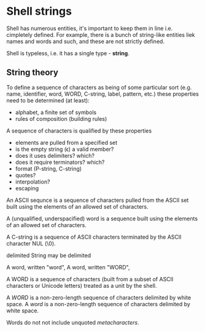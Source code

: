 # Shell strings

Shell has numerous entities, it's important to keep them in line i.e. cimpletely defined. For example, there is a bunch of string-like entities liek names and words and such, and these are not strictly defined.

Shell is typeless, i.e. it has a single type - **string**.

## String theory

To define a sequence of characters as being of some particular sort (e.g. name, identifier, word, WORD, C-string, label, pattern, etc.) these properties need to be determined (at least):
- alphabet, a finite set of symbols
- rules of composition (building rules)



A sequence of characters is qualified by these properties
- elements are pulled from a specified set
- is the empty string (ϵ) a valid member?
- does it uses delimiters? which?
- does it require terminators? which?
- format (P-string, C-string)
- quotes?
- interpolation?
- escaping


An ASCII sequnce is a sequence of characters pulled from the ASCII set 
built using the elements of an allowed set of characters.


A (unqualified, underspacified) word is a sequence built using the elements of an allowed set of characters.


A C-string is a sequence of ASCII characters terminated by the ASCII character NUL (\0).


delimited
String may be delimited


A word, written "word",
A word, written "WORD",

A WORD is a sequence of characters (built from a subset of ASCII characters or Unicode letters) treated as a unit by the shell.

A *WORD* is a non-zero-length sequence of characters delimited by white space.
A *word* is a non-zero-length sequence of characters delimited by white space.


Words do not not include unquoted *metacharacters*.
